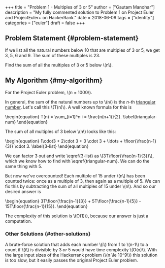 +++
title = "Problem 1 - Multiples of 3 or 5"
author = ["Gautam Manohar"]
description = "My fully commented solution to Problem 1 on Project Euler and ProjectEuler+ on HackerRank."
date = 2018-06-09
tags = ["identity"]
categories = ["euler"]
draft = false
+++

## Problem Statement {#problem-statement}

If we list all the natural numbers below 10 that are multiples of 3 or 5, we get 3, 5, 6 and 9.
The sum of these multiples is 23.

Find the sum of all the multiples of 3 or 5 below \\(n\\).


## My Algorithm {#my-algorithm}

For the Project Euler problem, \\(n = 1000\\).

In general, the sum of the natural numbers up to \\(n\\) is the $n$-th [triangular number](https://en.wikipedia.org/wiki/Triangular%5Fnumber).
Let's call this \\(T(n)\\).
A well known formula for this is

\begin{equation}
	T(n) = \sum\_{i=1}^n i = \frac{n(n+1)}{2}.
	\label{triangular-num}
\end{equation}

The sum of all multiples of 3 below \\(n\\) looks like this:

\begin{equation}
	1\cdot3 + 2\cdot 3 + 3 \cdot 3 + \ldots + \floor{\frac{n-1}{3}} \cdot 3.
	\label{3-list}
\end{equation}

We can factor 3 out and write \eqref{3-list} as \\(3T\floor{\frac{n-1}{3}}\\), which we know how to find with \eqref{triangular-num}.
We can do the same thing with 5.

But now we've overcounted!
Each multiple of 15 under \\(n\\) has been counted twice: once as a multiple of 3, then again as a multiple of 5.
We can fix this by subtracting the sum of all multiples of 15 under \\(n\\).
And so our desired answer is

\begin{equation}
	3T\floor{\frac{n-1}{3}} + 5T\floor{\frac{n-1}{5}} - 15T\floor{\frac{n-1}{15}}.
\end{equation}

The complexity of this solution is \\(O(1)\\), because our answer is just a computation.


### Other Solutions {#other-solutions}

A brute-force solution that adds each number \\(i\\) from 1 to \\(n-1\\) to a count if \\(i\\) is divisible by 3 _or_ 5 would have time complexity \\(O(n)\\).
With the large input sizes of the Hackerrank problem (\\(n \le 10^9\\)) this solution is too slow, but it easily passes the original Project Euler problem.